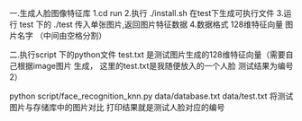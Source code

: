 <!-- 一 运行代码之前
1.安装dlib
git clone https://github.com/davisking/dlib.git
cd dlib
mkdir build
cd build
cmake ..
make -j8
make
make install
cp ./bin/* /usr/local/ -r

2.安装opencv 
github 下载 release 版本opencv 2.4.13 以上
编译 类似于dlib， 最后一样安装/usr/local 下
-->
一.生成人脸图像特征库
1.cd run
2.执行 ./install.sh  在test下生成可执行文件
3.运行 test 下的 ./test  传入单张图片,返回图片特征数据 
4.数据格式 128维特征向量 图片名字 （中间由空格分割） 

二.执行script 下的python文件
test.txt 是测试图片生成的128维特征向量（需要自己根据image图片 生成， 这里的test.txt是我随便放入的一个人脸 测试结果为编号2）

python script/face_recognition_knn.py data/database.txt data/test.txt  将测试图片与存储库中的图片对比
打印结果就是测试人脸对应的编号


